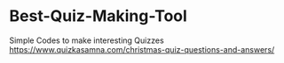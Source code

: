 # Best-Quiz-Making-Tool
Simple Codes to make interesting Quizzes
https://www.quizkasamna.com/christmas-quiz-questions-and-answers/
